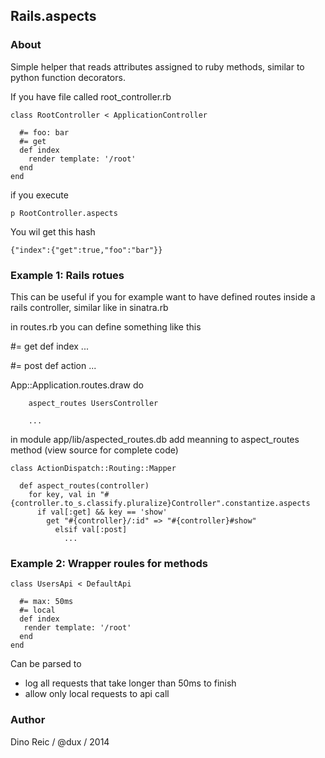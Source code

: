 ## Rails.aspects

### About


Simple helper that reads attributes assigned to ruby methods, similar to python function decorators.

If you have file called root_controller.rb

	class RootController < ApplicationController
	
	  #= foo: bar
	  #= get
	  def index
	    render template: '/root'
	  end
	end

if you execute
	
	p RootController.aspects 
	
You wil get this hash
	
	{"index":{"get":true,"foo":"bar"}}

### Example 1: Rails rotues

This can be useful if you for example want to have defined routes inside a rails controller, similar like in sinatra.rb

in routes.rb you can define something like this
	
  #= get
  def index
    ...

  #= post
  def action
    ...

  App::Application.routes.draw do
		
		aspect_routes UsersController
		
		...
	

in module app/lib/aspected_routes.db add meanning to aspect_routes method (view source for complete code)

	class ActionDispatch::Routing::Mapper

      def aspect_routes(controller)
	    for key, val in "#{controller.to_s.classify.pluralize}Controller".constantize.aspects
		  if val[:get] && key == 'show'
   	        get "#{controller}/:id" => "#{controller}#show"
	    	  elsif val[:post]
	    	  	...

### Example 2: Wrapper roules for methods

    class UsersApi < DefaultApi

      #= max: 50ms
      #= local
      def index
       render template: '/root'
      end
    end
    
 Can be parsed to
 
 * log all requests that take longer than 50ms to finish
 * allow only local requests to api call
 
 
### Author

Dino Reic / @dux / 2014
 